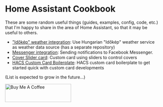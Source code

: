 # Home Assistant Cookbook

These are some random useful things (guides, examples, config, code, etc.) that I'm happy to share in the area of Home Assistant, so that it may be useful to others.

- ["Időkép" weather integration](https://github.com/tolnai/home_assistant_idokep_scraper/): Use Hungarian "Időkép" weather service as weather data source (has a separate repository)
- [Messenger integration](messenger-integration): Sending notifications to Facebook Messenger.
- [Cover Slider card](https://github.com/tolnai/hacs_cover_slider): Custom card using sliders to control covers
- [HACS Custom Card Boilerplate](https://github.com/tolnai/hacs_custom_card_boilerplate): HACS custom card boilerplate to get started quick with custom card developments

(List is expected to grow in the future...)

<a href="https://www.buymeacoffee.com/tolnai" target="_blank"><img src="https://cdn.buymeacoffee.com/buttons/v2/default-blue.png" alt="Buy Me A Coffee" style="height: 60px !important;width: 217px !important;" ></a>
